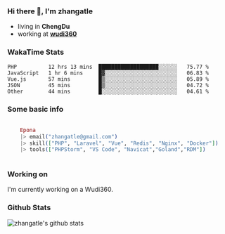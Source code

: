 ### Hi there 👋, I'm zhangatle

- living in **ChengDu**
- working at [**wudi360**](https://wudiads.com)

### WakaTime Stats
<!--START_SECTION:waka-->
```text
PHP          12 hrs 13 mins  ███████████████████░░░░░░   75.77 % 
JavaScript   1 hr 6 mins     █▓░░░░░░░░░░░░░░░░░░░░░░░   06.83 % 
Vue.js       57 mins         █▒░░░░░░░░░░░░░░░░░░░░░░░   05.89 % 
JSON         45 mins         █▒░░░░░░░░░░░░░░░░░░░░░░░   04.72 % 
Other        44 mins         █░░░░░░░░░░░░░░░░░░░░░░░░   04.61 % 
```
<!--END_SECTION:waka-->

### Some basic info

```elixir
	
	Epona
	|> email("zhangatle@gmail.com")
	|> skill(["PHP", "Laravel", "Vue", "Redis", "Nginx", "Docker"])
	|> tools(["PHPStorm", "VS Code", "Navicat","Goland","RDM"])
	
```

### Working on

I'm currently working on a Wudi360.

### Github Stats

![zhangatle's github stats](https://github-readme-stats.vercel.app/api?username=zhangatle&show_icons=true)

<!--
**zhangatle/zhangatle** is a ✨ _special_ ✨ repository because its `README.md` (this file) appears on your GitHub profile.

Here are some ideas to get you started:

- 🔭 I’m currently working on ...
- 🌱 I’m currently learning ...
- 👯 I’m looking to collaborate on ...
- 🤔 I’m looking for help with ...
- 💬 Ask me about ...
- 📫 How to reach me: ...
- 😄 Pronouns: ...
- ⚡ Fun fact: ...
-->
